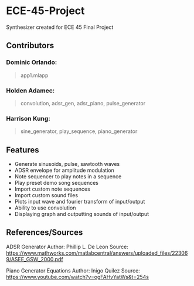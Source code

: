 # ECE-45-Project

Synthesizer created for ECE 45 Final Project

## Contributors

### Dominic Orlando:
>app1.mlapp
### Holden Adamec:
>convolution, adsr_gen, adsr_piano, pulse_generator
### Harrison Kung:
>sine_generator, play_sequence, piano_generator

## Features

- Generate sinusoids, pulse, sawtooth waves
- ADSR envelope for amplitude modulation
- Note sequencer to play notes in a sequence 
- Play preset demo song sequences
- Import custom note sequences
- Import custom sound files
- Plots input wave and fourier transform of input/output
- Ability to use convolution
- Displaying graph and outputting sounds of input/output

## References/Sources

ADSR Generator
Author: Phillip L. De Leon
Source: https://www.mathworks.com/matlabcentral/answers/uploaded_files/223069/ASEE_GSW_2000.pdf

Piano Generator Equations
Author: Inigo Quilez
Source: https://www.youtube.com/watch?v=ogFAHvYatWs&t=254s
